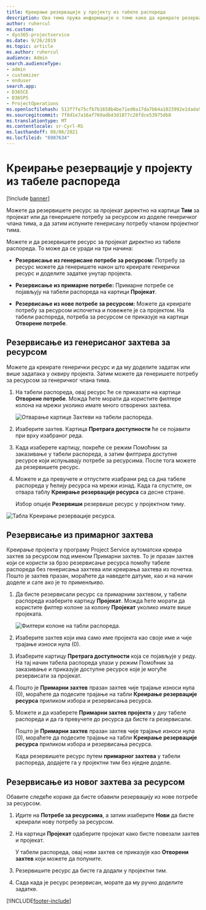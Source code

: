 ```yaml
---
title: Креирање резервације у пројекту из табеле распореда
description: Ова тема пружа информације о томе како да креирате резервацију у пројекту на табели распореда.
author: ruhercul
ms.custom:
- dyn365-projectservice
ms.date: 9/26/2019
ms.topic: article
ms.author: ruhercul
audience: Admin
search.audienceType:
- admin
- customizer
- enduser
search.app:
- D365CE
- D365PS
- ProjectOperations
ms.openlocfilehash: 513f7fe75cfb7b1658b4be71ed0a17da7b64a1023992e1dada9adca8f0dbf21e
ms.sourcegitcommit: 7f8d1e7a16af769adb43d1877c28fdce53975db8
ms.translationtype: MT
ms.contentlocale: sr-Cyrl-RS
ms.lasthandoff: 08/06/2021
ms.locfileid: "6987634"
---
```

# <a name="create-a-project-booking-from-the-schedule-board"></a>Креирање резервације у пројекту из табеле распореда

[!include [banner](../includes/psa-now-project-operations.md)]

Можете да резервишете ресурс за пројекат директно на картици **Тим** за пројекат или да генеришете потребу за ресурсом из доделе генеричког члана тима, а да затим испуните генерисану потребу чланом пројектног тима.

Можете и да резервишете ресурс за пројекат директно из табеле распореда. То може да се уради на три начина:

- **Резервисање из генерисане потребе за ресурсом:** Потребу за ресурс можете да генеришете након што креирате генерички ресурс и доделите задатке унутар пројекта.

- **Резервисање из примарнe потребе:** Примарне потребе се појављују на табели распореда на картици **Пројекат**. 

- **Резервисање из нове потребе за ресурсом:** Можете да креирате потребу за ресурсом испочетка и повежете је са пројектом. На табели распореда, потреба за ресурсом се приказује на картици **Отворене потребе**.

## <a name="book-from-a-generated-resource-requirement"></a>Резервисање из генерисаног захтева за ресурсом

Можете да креирате генерички ресурс и да му доделите задатак или више задатака у оквиру пројекта. Затим можете да генеришете потребу за ресурсом за генеричког члана тима. 

1.  На табели распореда, овај ресурс ће се приказати на картици **Отворене потребе**. Можда ћете морати да користите филтере колона на мрежи уколико имате много отворених захтева. 

    ![Отварање картице Захтеви на табели распореда.](media/FAQ-Project-Booking-Schedule-Board-1.png "Снимак екрана табеле резервација и додела")

2. Изаберите захтев. Картица **Претрага доступности** ће се појавити при врху изабраног реда.
 
3. Када изаберете картицу, покреће се режим Помоћник за заказивање у табели распореда, а затим филтрира доступне ресурсе који испуњавају потребе за ресурсима. После тога можете да резервишете ресурс.

4. Можете и да превучете и отпустите изабрани ред са дна табеле распореда у ћелију ресурса на мрежи изнад. Када га спустите, он отвара таблу **Креирање резервације ресурса** са десне стране.

    Избор опције **Резервиши** резервише ресурс у пројектном тиму.

![Табла Креирање резервације ресурса.](media/FAQ-Project-Booking-Schedule-Board-6.png "")
 

## <a name="book-from-the-primary-requirement"></a>Резервисање из примарног захтева

Креирање пројекта у програму Project Service аутоматски креира захтев за ресурсом под именом Примарни захтев. То је празан захтев који се користи за брзо резервисање ресурса помоћу табеле распореда без генерисања захтева или креирања захтева из почетка. Пошто је захтев празан, мораћете да наведете датуме, као и на начин доделе и сате ако је то применљиво. 

1. Да бисте резервисали ресурс са примарним захтевом, у табели распореда изаберите картицу **Пројекат**. Можда ћете морати да користите филтер колоне за колону **Пројекат** уколико имате више пројеката.

   ![Филтери колоне на табли распореда.](media/FAQ-Project-Booking-Schedule-Board-2.png "Снимак екрана табеле резервација и додела")

2. Изаберите захтев који има само име пројекта као своје име и чије трајање износи нула (0).

3. Изаберите картицу **Претрага доступности** која се појављује у реду. На тај начин табела распореда улази у режим Помоћник за заказивање и приказује доступне ресурсе које је могуће резервисати за пројекат.

4. Пошто је **Примарни захтев** празан захтев чије трајање износи нула (0), мораћете да подесите трајање на табли **Креирање резервације ресурса** приликом избора и резервисања ресурса.

5. Можете и да изаберете **Примарни захтев пројекта** у дну табеле распореда и да га превучете до ресурса да бисте га резервисали.
 
    Пошто је **Примарни захтев** празан захтев чије трајање износи нула (0), мораћете да подесите трајање на табли **Креирање резервације ресурса** приликом избора и резервисања ресурса.
 
    Када резервишете ресурс путем **примарног захтева** у табели распореда, додајете га у пројектни тим без иједне доделе.
 
## <a name="book-from-a-new-resource-requirement"></a>Резервисање из новог захтева за ресурсом
Обавите следеће кораке да бисте обавили резервацију из нове потребе за ресурсом. 

1. Идите на **Потребе за ресурсима**, а затим изаберите **Нови** да бисте креирали нову потребу за ресурсом.

2. На картици **Пројекат** одаберите пројекат како бисте повезали захтев и пројекат.
 
    У табели распореда, овај нови захтев се приказује као **Отворени захтев** који можете да попуните.

3. Резервишите ресурс да бисте га додали у пројектни тим.

4. Сада када је ресурс резервисан, морате да му ручно доделите задатке.



[!INCLUDE[footer-include](../includes/footer-banner.md)]